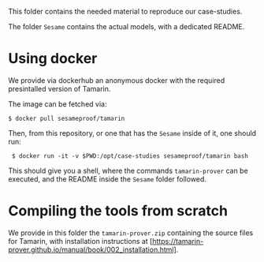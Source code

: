 This folder contains the needed material to reproduce our case-studies.

The folder `Sesame` contains the actual models, with a dedicated README.

# Using docker

We provide via dockerhub an anonymous docker with the required presintalled version of Tamarin.

The image can be fetched via:
```
$ docker pull sesameproof/tamarin
```

Then, from this repository, or one that has the `Sesame` inside of it, one should run:
```
 $ docker run -it -v $PWD:/opt/case-studies sesameproof/tamarin bash
```

This should give you a shell, where the commands `tamarin-prover` can be executed, and the README inside the `Sesame` folder followed.

# Compiling the tools from scratch

We provide in this folder the `tamarin-prover.zip` containing the source files for Tamarin, with installation instructions at [https://tamarin-prover.github.io/manual/book/002_installation.html].
